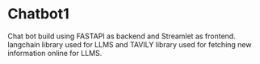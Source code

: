 # Chatbot1
Chat bot build using FASTAPI as backend and Streamlet as frontend. langchain library used for LLMS and TAVILY library used for fetching new information online for LLMS.
